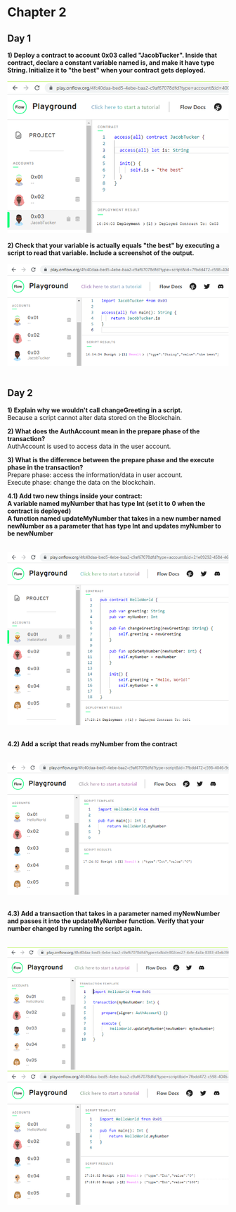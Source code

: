 # Chapter 2

## Day 1

**1) Deploy a contract to account 0x03 called "JacobTucker". Inside that contract, declare a constant variable named is, and make it have type String. Initialize it to "the best" when your contract gets deployed.**
<br/><br/>
![Screenshot](images/chap2-day1-q1.PNG)
<br/><br/>
**2) Check that your variable is actually equals "the best" by executing a script to read that variable. Include a screenshot of the output.**
<br/><br/>
![Screenshot](images/chap2-day1-q2.PNG)
<br/><br/>

## Day 2

**1) Explain why we wouldn't call changeGreeting in a script.**     
Because a script cannot alter data stored on the Blockchain.

**2) What does the AuthAccount mean in the prepare phase of the transaction?**      
AuthAccount is used to access data in the user account.

**3) What is the difference between the prepare phase and the execute phase in the transaction?**        
Prepare phase: access the information/data in user account.        
Execute phase: change the data on the blockchain.

**4.1) Add two new things inside your contract:**     
**A variable named myNumber that has type Int (set it to 0 when the contract is deployed)**         
**A function named updateMyNumber that takes in a new number named newNumber as a parameter that has type Int and updates myNumber to be newNumber**        
<br/><br/>
![Screenshot](images/chap2-day2-q4.1.PNG)
<br/><br/>

**4.2) Add a script that reads myNumber from the contract**            
<br/><br/>
![Screenshot](images/chap2-day2-q4.2.PNG)
<br/><br/>

**4.3) Add a transaction that takes in a parameter named myNewNumber and passes it into the updateMyNumber function. Verify that your number changed by running the script again.**     
<br/><br/>
![Screenshot](images/chap2-day2-q4.3.PNG)
![Screenshot](images/chap2-day2-q4.3-2.PNG)
<br/><br/>

